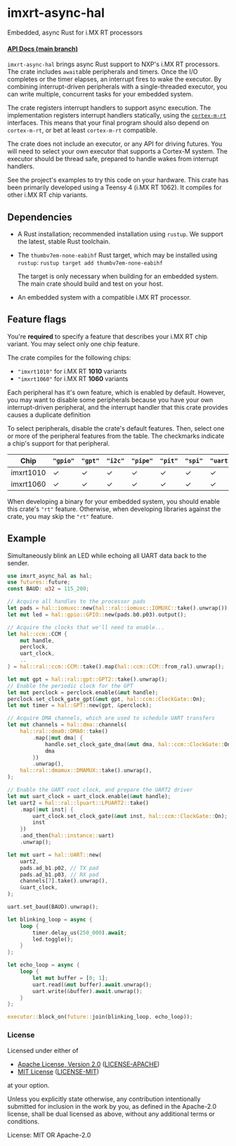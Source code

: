 # imxrt-async-hal

Embedded, async Rust for i.MX RT processors

#### [API Docs (main branch)](https://imxrt-rs.github.io/imxrt-async-hal/)

`imxrt-async-hal` brings async Rust support to NXP's i.MX RT processors.
The crate includes `await`able peripherals and timers. Once the I/O completes
or the timer elapses, an interrupt fires to wake the executor. By combining
interrupt-driven peripherals with a single-threaded executor, you can write
multiple, concurrent tasks for your embedded system.

The crate registers interrupt handlers to support async execution. The implementation
registers interrupt handlers statically, using the [`cortex-m-rt`] interfaces. This
means that your final program should also depend on `cortex-m-rt`, or bet at least
`cortex-m-rt` compatible.

[`cortex-m-rt`]: https://crates.io/crates/cortex-m-rt

The crate does not include an executor, or any API for driving futures. You will
need to select your own executor that supports a Cortex-M system.
The executor should be thread safe, prepared to handle wakes from interrupt handlers.

See the project's examples to try this code on your hardware. This crate has been
primarily developed using a Teensy 4 (i.MX RT 1062). It compiles for other
i.MX RT chip variants.

## Dependencies

- A Rust installation; recommended installation using `rustup`. We support the
  latest, stable Rust toolchain.

- The `thumbv7em-none-eabihf` Rust target, which may be installed using
  `rustup`: `rustup target add thumbv7em-none-eabihf`

  The target is only necessary when building for an embedded system. The
  main crate should build and test on your host.

- An embedded system with a compatible i.MX RT processor.

## Feature flags

You're **required** to specify a feature that describes your i.MX RT chip variant.
You may select only one chip feature.

The crate compiles for the following chips:

- `"imxrt1010"` for i.MX RT **1010** variants
- `"imxrt1060"` for i.MX RT **1060** variants

Each peripheral has it's own feature, which is enabled by default. However, you may
want to disable some peripherals because you have your own interrupt-driven peripheral,
and the interrupt handler that this crate provides causes a duplicate definition

To select peripherals, disable the crate's default features. Then, select one or more of
the peripheral features from the table. The checkmarks indicate a chip's support for
that peripheral.

| **Chip**  | `"gpio"` | `"gpt"` | `"i2c"` | `"pipe"` | `"pit"` | `"spi"` | `"uart"` |
| --------- | -------- | ------- | ------- | -------- | ------- | ------- | -------- |
| imxrt1010 |    ✓     |    ✓    |    ✓    |    ✓     |    ✓    |    ✓    |     ✓    |
| imxrt1060 |    ✓     |    ✓    |    ✓    |    ✓     |    ✓    |    ✓    |     ✓    |

When developing a binary for your embedded system, you should enable this crate's `"rt"`
feature. Otherwise, when developing libraries against the crate, you may skip the
`"rt"` feature.

## Example

Simultaneously blink an LED while echoing all UART data back to the sender.

```rust
use imxrt_async_hal as hal;
use futures::future;
const BAUD: u32 = 115_200;

// Acquire all handles to the processor pads
let pads = hal::iomuxc::new(hal::ral::iomuxc::IOMUXC::take().unwrap());
let mut led = hal::gpio::GPIO::new(pads.b0.p03).output();

// Acquire the clocks that we'll need to enable...
let hal::ccm::CCM {
    mut handle,
    perclock,
    uart_clock,
    ..
} = hal::ral::ccm::CCM::take().map(hal::ccm::CCM::from_ral).unwrap();

let mut gpt = hal::ral::gpt::GPT2::take().unwrap();
// Enable the periodic clock for the GPT
let mut perclock = perclock.enable(&mut handle);
perclock.set_clock_gate_gpt(&mut gpt, hal::ccm::ClockGate::On);
let mut timer = hal::GPT::new(gpt, &perclock);

// Acquire DMA channels, which are used to schedule UART transfers
let mut channels = hal::dma::channels(
    hal::ral::dma0::DMA0::take()
        .map(|mut dma| {
            handle.set_clock_gate_dma(&mut dma, hal::ccm::ClockGate::On);
            dma
        })
        .unwrap(),
    hal::ral::dmamux::DMAMUX::take().unwrap(),
);

// Enable the UART root clock, and prepare the UART2 driver
let mut uart_clock = uart_clock.enable(&mut handle);
let uart2 = hal::ral::lpuart::LPUART2::take()
    .map(|mut inst| {
        uart_clock.set_clock_gate(&mut inst, hal::ccm::ClockGate::On);
        inst
    })
    .and_then(hal::instance::uart)
    .unwrap();

let mut uart = hal::UART::new(
    uart2,
    pads.ad_b1.p02, // TX pad
    pads.ad_b1.p03, // RX pad
    channels[7].take().unwrap(),
    &uart_clock,
);

uart.set_baud(BAUD).unwrap();

let blinking_loop = async {
    loop {
        timer.delay_us(250_000).await;
        led.toggle();
    }
};

let echo_loop = async {
    loop {
        let mut buffer = [0; 1];
        uart.read(&mut buffer).await.unwrap();
        uart.write(&buffer).await.unwrap();
    }
};

executor::block_on(future::join(blinking_loop, echo_loop));
```

### License

Licensed under either of

- [Apache License, Version 2.0](http://www.apache.org/licenses/LICENSE-2.0) ([LICENSE-APACHE](./LICENSE-APACHE))
- [MIT License](http://opensource.org/licenses/MIT) ([LICENSE-MIT](./LICENSE-MIT))

at your option.

Unless you explicitly state otherwise, any contribution intentionally submitted
for inclusion in the work by you, as defined in the Apache-2.0 license, shall be
dual licensed as above, without any additional terms or conditions.

License: MIT OR Apache-2.0
